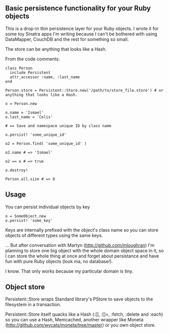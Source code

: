 ## Basic persistence functionality for your Ruby objects

This is a drop-in thin persistence layer for your Ruby objects. I wrote it for some toy Sinatra apps I'm writing because I can't be bothered with using DataMapper, CouchDB and the rest for something so small.

The store can be anything that looks like a Hash.

From the code comments:

    class Person
      include Persistent
      attr_accessor :name, :last_name
    end
    
    Person.store = Persistent::Store.new('/path/to/store_file.store') # or anything that looks like a Hash.
    
    o = Person.new
    
    o.name = 'Ismael'
    o.last_name = 'Celis'
    
    # == Save and namespace unique ID by class name
    
    o.persist! 'some_unique_id'
    
    o2 = Person.find( 'some_unique_id' )
    
    o2.name # => 'Ismael'
    
    o2 == o # => true
    
    o.destroy!
    
    Person.all.size # => 0


## Usage

You can persist individual objects by key

    o = SomeObject.new
    o.persist! 'some_key'

Keys are internally prefixed with the object's class name so you can store objects of different types using the same keys.

... But after conversation with Martyn (http://github.com/mloughran) I'm planning to store one big object with the whole domain object space in it, so I can store the whole thing at once and forget about persistance and have fun with pure Ruby objects (look ma, no database!).

I know. That only works because my particular domain is tiny.


## Object store

Persistent::Store wraps Standard library's PStore to save objects to the filesystem in a transaction.

Persistent::Store itself quacks like a Hash (:[], :[]=, :fetch, :delete and :each) so you can use a Hash, Memcached, another wrapper like Moneta (http://github.com/wycats/moneta/tree/master) or you own object store.
